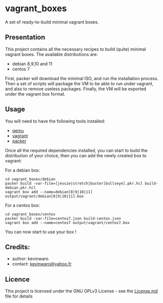 # vagrant_boxes

A set of ready-to-build minimal vagrant boxes.

## Presentation

This project contains all the necessary recipes to build (quite) minimal vagrant boxes. The available distributions are:
* debian 8,9,10 and 11
* centos 7

First, packer will download the minimal ISO, and run the installation process. Then a set of scripts will package the VM to be able to run under vagrant, and also to remove useless packages. Finally, the VM will be exported under the vagrant box format.

## Usage

You will need to have the following tools installed:
* [qemu](http://www.qemu.org)
* [vagrant](http://vagrantup.com)
* [packer](http://packer.io)

Once all the required dependencies installed, you can start to build the distribution of your choice, then you can add the newly created box to vagrant:

For a debian box:

    cd vagrant_boxes/debian
    packer build -var-file=[jessie|stretch|buster|bullseye].pkr.hcl build-debian.pkr.hcl
    vagrant box add --name=debian[8|9|10|11] output/vagrant/debian[8|9|10|11].box

For a centos box:

    cd vagrant_boxes/centos
    packer build -var-file=centos7.json build-centos.json
    vagrant box add --name=centos7 output/vagrant/centos7.box

You can now start to use your box !

## Credits:

* author: kevinwaro 
* contact: kevinwaro@yahoo.fr

## Licence

This project is licensed under the GNU GPLv3 License - see the [License.md](License.md) file for details
